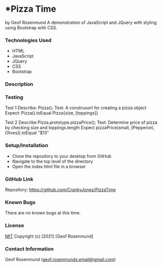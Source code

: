 # *Pizza Time
by Geof Rosenmund
A demonstration of JavaScript and JQuery with styling using Bootstrap with CSS.

### **Technologies Used**
* HTML
* JavaScript
* JQuery
* CSS
* Bootstrap

### **Description**



### **Testing**

Test 1
Describe: Pizza();
Test: A construoort for creating a pizza object
Expect: Pizza().toEqual Pizza{size, [toppings]}


Test 2
Describe Pizza.prototype.pizzaPrice();
Test: Determine price of pizza by checking size and toppings.length
Expect pizzaPrice(small, [Pepperoni, Olives]).toEqual "$13"






### **Setup/Installation**
* Clone the repository to your desktop from GitHub
* Navigate to the top level of the directory
* Open the index.html file in a browser

### **GitHub Link**
Repository: https://github.com/CrankyJones/PizzaTime

### **Known Bugs**
There are no known bugs at this time.

### **License**
[MIT](https://opensource.org/licenses/MIT)
Copyright (c) [2021] [Geof Rosenmund]

### **Contact Information**
Geof Rosenmund (geof.rosenmunds.email@gmail.com)